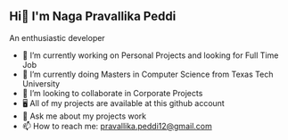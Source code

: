 ## Hi👋 I'm Naga Pravallika Peddi

An enthusiastic developer

- 🔭 I’m currently working on Personal Projects and looking for Full Time Job
- 🌱 I’m currently doing Masters in Computer Science from Texas Tech University
- 👯 I’m looking to collaborate in Corporate Projects
- 🖥  All of my projects are available at this github account
- 💬 Ask me about my projects work
- 📫 How to reach me: pravallika.peddi12@gmail.com
